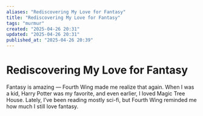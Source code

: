 ```yaml
---
aliases: "Rediscovering My Love for Fantasy"
title: "Rediscovering My Love for Fantasy"
tags: "murmur"
created: "2025-04-26 20:31"
updated: "2025-04-26 20:31"
published_at: "2025-04-26 20:39"
---
```


# Rediscovering My Love for Fantasy

Fantasy is amazing — Fourth Wing made me realize that again.
When I was a kid, Harry Potter was my favorite, and even earlier, I loved Magic Tree House.
Lately, I’ve been reading mostly sci-fi, but Fourth Wing reminded me how much I still love fantasy.